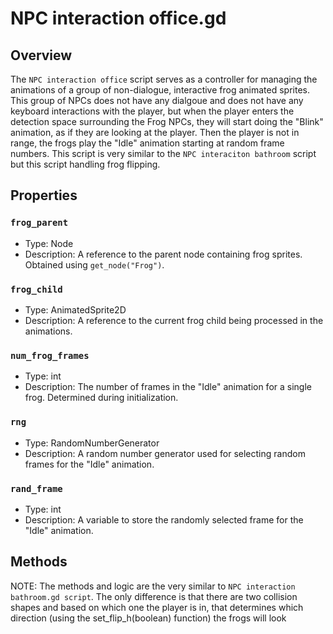 # NPC interaction office.gd

## Overview

The `NPC interaction office` script serves as a controller for managing the animations of a group of non-dialogue, interactive frog animated sprites. This group of NPCs does not have any dialgoue and does not have any keyboard interactions with the player, but when the player enters the detection space surrounding the Frog NPCs, they will start doing the "Blink" animation, as if they are looking at the player. Then the player is not in range, the frogs play the "Idle" animation starting at random frame numbers. This script is very similar to the `NPC interaciton bathroom` script but this script handling frog flipping. 

## Properties

### `frog_parent`

- Type: Node
- Description: A reference to the parent node containing frog sprites. Obtained using `get_node("Frog")`.

### `frog_child`

- Type: AnimatedSprite2D
- Description: A reference to the current frog child being processed in the animations.

### `num_frog_frames`

- Type: int
- Description: The number of frames in the "Idle" animation for a single frog. Determined during initialization.

### `rng`

- Type: RandomNumberGenerator
- Description: A random number generator used for selecting random frames for the "Idle" animation.

### `rand_frame`

- Type: int
- Description: A variable to store the randomly selected frame for the "Idle" animation.

## Methods

NOTE: The methods and logic are the very similar to `NPC interaction bathroom.gd script`. The only difference is that there are two collision shapes and based on which one the player is in, that determines which direction (using the set_flip_h(boolean) function) the frogs will look